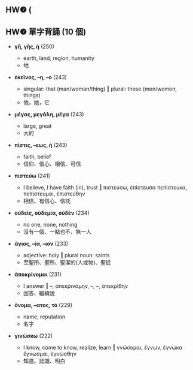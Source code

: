 ## HW❼ (


## HW❼ 單字背誦 (10 個)
- **γῆ, γῆς, ἡ** (250)
	- earth, land, region, humanity
	- 地

- **ἐκεῖνος, –η, –ο** (243)
	- singular: that (man/woman/thing) ‖ plural: those (men/women, things)
	- 他，她，它

- **μέγας, μεγάλη, μέγα** (243)
	- large, great
	- 大的

- **πίστις, –εως, ἡ** (243)
	- faith, belief
	- 信仰、信心、相信、可信

- **πιστεύω** (241)
	- I believe, I have faith (in), trust ‖ πιστεύσω, ἐπίστευσα πεπίστευκα, πεπίστευμαι, ἐπιστεύθην
	- 相信、有信心、信託

- **οὐδείς, οὐδεμία, οὐδέν** (234)
	- no one, none, nothing
	- 沒有一個、一點也不、無一人

- **ἅγιος, –ία, –ιον** (233)
	- adjective: holy ‖ plural noun: saints
	- 至聖所、聖所、聖潔的(人或物)、聖徒

- **ἀποκρίνομαι** (231)
	- I answer ‖ –, ἀπεκρινάμην, –, –, ἀπεκρίθην
	- 回答、繼續說

- **ὄνομα, –ατος, τό** (229)
	- name, reputation
	- 名字

- **γινώσκω** (222)
	- I know, come to know, realize, learn ‖ γνώσομαι, ἔγνων, ἔγνωκα ἔγνωσμαι, ἐγνώσθην
	- 知道、認識、明白